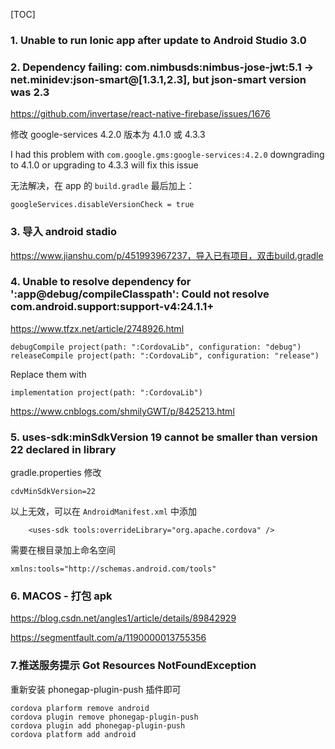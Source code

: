 [TOC]



### 1. Unable to run Ionic app after update to Android Studio 3.0

### 2. Dependency failing: com.nimbusds:nimbus-jose-jwt:5.1 -> net.minidev:json-smart@[1.3.1,2.3], but json-smart version was 2.3

https://github.com/invertase/react-native-firebase/issues/1676

修改 google-services 4.2.0 版本为 4.1.0 或 4.3.3

I had this problem with `com.google.gms:google-services:4.2.0`
downgrading to 4.1.0 or upgrading to 4.3.3 will fix this issue

无法解决，在 app 的 `build.gradle` 最后加上：

```
googleServices.disableVersionCheck = true
```



### 3. 导入 android stadio

https://www.jianshu.com/p/451993967237，导入已有项目，双击build.gradle

### 4. Unable to resolve dependency for ':app@debug/compileClasspath': Could not resolve com.android.support:support-v4:24.1.1+

https://www.tfzx.net/article/2748926.html

```
debugCompile project(path: ":CordovaLib", configuration: "debug")
releaseCompile project(path: ":CordovaLib", configuration: "release")
```

Replace them with

```
implementation project(path: ":CordovaLib")
```

https://www.cnblogs.com/shmilyGWT/p/8425213.html

### 5. uses-sdk:minSdkVersion 19 cannot be smaller than version 22 declared in library

gradle.properties 修改 

```
cdvMinSdkVersion=22
```

以上无效，可以在 `AndroidManifest.xml` 中添加

```
    <uses-sdk tools:overrideLibrary="org.apache.cordova" />
```

需要在根目录加上命名空间 

```
xmlns:tools="http://schemas.android.com/tools"
```

### 6. MACOS - 打包 apk

https://blog.csdn.net/angles1/article/details/89842929

https://segmentfault.com/a/1190000013755356

### 7.推送服务提示 Got Resources NotFoundException

重新安装 phonegap-plugin-push 插件即可

```shell
cordova plarform remove android
cordova plugin remove phonegap-plugin-push
cordova plugin add phonegap-plugin-push
cordova platform add android
```





